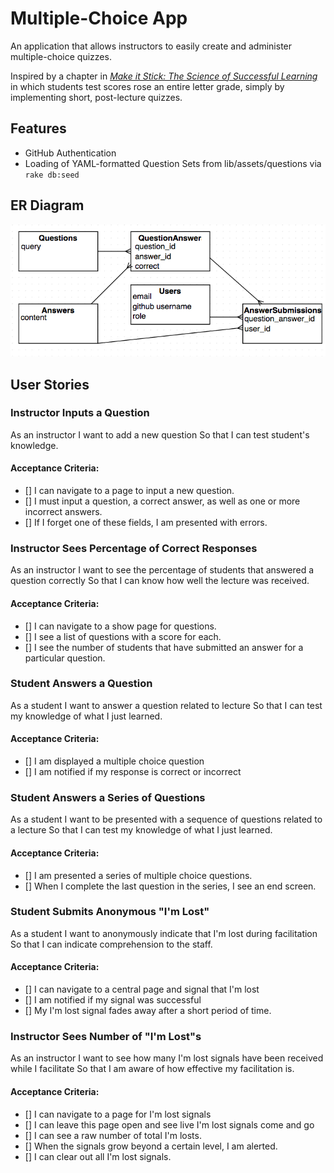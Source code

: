 # Multiple-Choice App
An application that allows instructors to easily create and administer multiple-choice quizzes.

Inspired by a chapter in [_Make it Stick: The Science of Successful Learning_](http://www.hup.harvard.edu/catalog.php?isbn=9780674729018) in which students test scores rose an entire letter grade, simply by implementing short, post-lecture quizzes.

## Features
* GitHub Authentication
* Loading of YAML-formatted Question Sets from lib/assets/questions via `rake db:seed`

## ER Diagram
![ER Diagram](er-img.png "ER Diagram")

## User Stories
### Instructor Inputs a Question

As an instructor
I want to add a new question
So that I can test student's knowledge.

#### Acceptance Criteria:
* [] I can navigate to a page to input a new question.
* [] I must input a question, a correct answer, as well as one
or more incorrect answers.
* [] If I forget one of these fields, I am presented with errors.

### Instructor Sees Percentage of Correct Responses

As an instructor
I want to see the percentage of students that answered a question correctly
So that I can know how well the lecture was received.

#### Acceptance Criteria:
* [] I can navigate to a show page for questions.
* [] I see a list of questions with a score for each.
* [] I see the number of students that have submitted an answer for
a particular question.

### Student Answers a Question

As a student
I want to answer a question related to lecture
So that I can test my knowledge of what I just learned.

#### Acceptance Criteria:
* [] I am displayed a multiple choice question
* [] I am notified if my response is correct or incorrect

### Student Answers a Series of Questions

As a student
I want to be presented with a sequence of questions related to a lecture
So that I can test my knowledge of what I just learned.

#### Acceptance Criteria:
* [] I am presented a series of multiple choice questions.
* [] When I complete the last question in the series, I see an end screen.

### Student Submits Anonymous "I'm Lost"

As a student
I want to anonymously indicate that I'm lost during facilitation
So that I can indicate comprehension to the staff.

#### Acceptance Criteria:
* [] I can navigate to a central page and signal that I'm lost
* [] I am notified if my signal was successful
* [] My I'm lost signal fades away after a short period of time.

### Instructor Sees Number of "I'm Lost"s

As an instructor
I want to see how many I'm lost signals have been received while I facilitate
So that I am aware of how effective my facilitation is.

#### Acceptance Criteria:
* [] I can navigate to a page for I'm lost signals
* [] I can leave this page open and see live I'm lost signals come and go
* [] I can see a raw number of total I'm losts.
* [] When the signals grow beyond a certain level, I am alerted.
* [] I can clear out all I'm lost signals.

